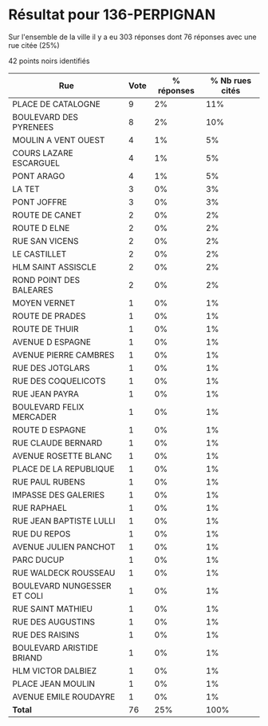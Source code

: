 # Résultat pour 136-PERPIGNAN

Sur l'ensemble de la ville il y a eu 303 réponses dont 76 réponses avec une rue citée (25%)

42 points noirs identifiés

| Rue | Vote | % réponses | % Nb rues cités|
|-----|------|------------|----------------|
| PLACE DE CATALOGNE | 9 | 2% | 11%|
| BOULEVARD DES PYRENEES | 8 | 2% | 10%|
| MOULIN A VENT OUEST | 4 | 1% | 5%|
| COURS LAZARE ESCARGUEL | 4 | 1% | 5%|
| PONT ARAGO | 4 | 1% | 5%|
| LA TET | 3 | 0% | 3%|
| PONT JOFFRE | 3 | 0% | 3%|
| ROUTE DE CANET | 2 | 0% | 2%|
| ROUTE D ELNE | 2 | 0% | 2%|
| RUE SAN VICENS | 2 | 0% | 2%|
| LE CASTILLET | 2 | 0% | 2%|
| HLM SAINT ASSISCLE | 2 | 0% | 2%|
| ROND POINT DES BALEARES | 2 | 0% | 2%|
| MOYEN VERNET | 1 | 0% | 1%|
| ROUTE DE PRADES | 1 | 0% | 1%|
| ROUTE DE THUIR | 1 | 0% | 1%|
| AVENUE D ESPAGNE | 1 | 0% | 1%|
| AVENUE PIERRE CAMBRES | 1 | 0% | 1%|
| RUE DES JOTGLARS | 1 | 0% | 1%|
| RUE DES COQUELICOTS | 1 | 0% | 1%|
| RUE JEAN PAYRA | 1 | 0% | 1%|
| BOULEVARD FELIX MERCADER | 1 | 0% | 1%|
| ROUTE D ESPAGNE | 1 | 0% | 1%|
| RUE CLAUDE BERNARD | 1 | 0% | 1%|
| AVENUE ROSETTE BLANC | 1 | 0% | 1%|
| PLACE DE LA REPUBLIQUE | 1 | 0% | 1%|
| RUE PAUL RUBENS | 1 | 0% | 1%|
| IMPASSE DES GALERIES | 1 | 0% | 1%|
| RUE RAPHAEL | 1 | 0% | 1%|
| RUE JEAN BAPTISTE LULLI | 1 | 0% | 1%|
| RUE DU REPOS | 1 | 0% | 1%|
| AVENUE JULIEN PANCHOT | 1 | 0% | 1%|
| PARC DUCUP | 1 | 0% | 1%|
| RUE WALDECK ROUSSEAU | 1 | 0% | 1%|
| BOULEVARD NUNGESSER ET COLI | 1 | 0% | 1%|
| RUE SAINT MATHIEU | 1 | 0% | 1%|
| RUE DES AUGUSTINS | 1 | 0% | 1%|
| RUE DES RAISINS | 1 | 0% | 1%|
| BOULEVARD ARISTIDE BRIAND | 1 | 0% | 1%|
| HLM VICTOR DALBIEZ | 1 | 0% | 1%|
| PLACE JEAN MOULIN | 1 | 0% | 1%|
| AVENUE EMILE ROUDAYRE | 1 | 0% | 1%|
| **Total** | 76 | 25% | 100%|
